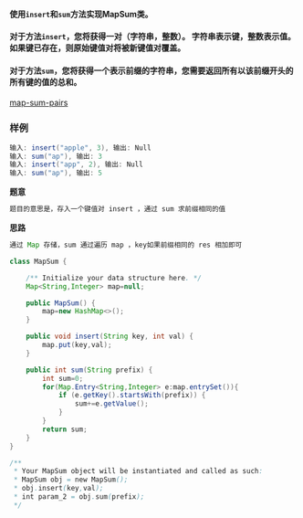 #### 使用`insert`和`sum`方法实现MapSum类。

#### 对于方法`insert`，您将获得一对（字符串，整数）。 字符串表示键，整数表示值。 如果键已存在，则原始键值对将被新键值对覆盖。

#### 对于方法`sum`，您将获得一个表示前缀的字符串，您需要返回所有以该前缀开头的所有键的值的总和。



[map-sum-pairs](https://www.lintcode.com/problem/map-sum-pairs/description)



### **样例**

```java
输入: insert("apple", 3), 输出: Null
输入: sum("ap"), 输出: 3
输入: insert("app", 2), 输出: Null
输入: sum("ap"), 输出: 5
```



**题意**

```java
题目的意思是，存入一个键值对 insert ，通过 sum 求前缀相同的值
```



**思路**

```java
通过 Map 存储，sum 通过遍历 map ，key如果前缀相同的 res 相加即可
```



```java
class MapSum {

    /** Initialize your data structure here. */
    Map<String,Integer> map=null;

    public MapSum() {
        map=new HashMap<>();
    }

    public void insert(String key, int val) {
        map.put(key,val);
    }

    public int sum(String prefix) {
        int sum=0;
        for(Map.Entry<String,Integer> e:map.entrySet()){
            if (e.getKey().startsWith(prefix)) {
                sum+=e.getValue();
            }
        }
        return sum;
    }
}

/**
 * Your MapSum object will be instantiated and called as such:
 * MapSum obj = new MapSum();
 * obj.insert(key,val);
 * int param_2 = obj.sum(prefix);
 */
```




